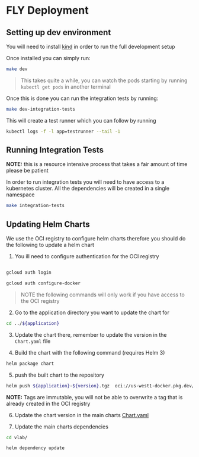 # FLY Deployment

## Setting up dev environment

You will need to install [kind][1] in order to run the full development setup


Once installed you can simply run:

```bash
make dev
```
> This takes quite a while, you can watch the pods starting by running `kubectl get pods` in another terminal


Once this is done you can run the integration tests by running:

```bash
make dev-integration-tests
```

This will create a test runner which you can follow by running

```bash
kubectl logs -f -l app=testrunner --tail -1
```

## Running Integration Tests
**NOTE:** this is a resource intensive process that takes a fair amount of time
please be patient

In order to run integration tests you will need to have access to a kubernetes
cluster. All the dependencies will be created in a single namespace

```bash
make integration-tests
```

## Updating  Helm Charts

We use the OCI registry to configure helm charts therefore you should do the
following to update a helm chart

1. You ill need to configure authentication for the OCI registry

```bash

gcloud auth login

gcloud auth configure-docker
```
> NOTE the following commands will only work if you have access to the OCI
registry

2. Go to the application directory you want to update the chart for

```bash
cd ../${application}
```

3. Update the chart there, remember to update the version in the `Chart.yaml` file

4. Build the chart with the following command (requires Helm 3)

```bash
helm package chart
```

5. push the built chart to the repository

```bash
helm push ${application}-${version}.tgz  oci://us-west1-docker.pkg.dev/toixotoixo/vlab-research/charts
```

**NOTE:** Tags are immutable, you will not be able to overwrite a tag that is
already created in the OCI registry

6. Update the chart version in the main charts [Chart.yaml](./vlab/Chart.yaml)

7. Update the main charts dependencies

```bash
cd vlab/

helm dependency update
```

[1]: https://kind.sigs.k8s.io/docs/user/quick-start/

